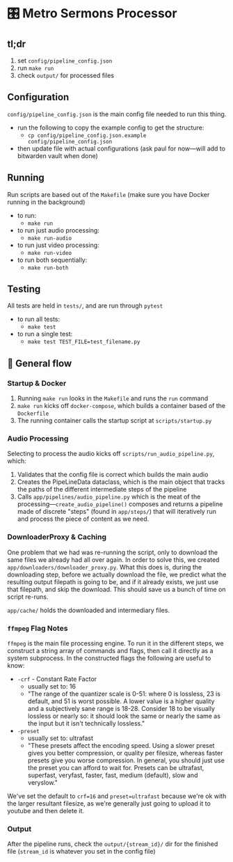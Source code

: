 # 🎛️ Metro Sermons Processor

## tl;dr

1. set `config/pipeline_config.json`
2. run `make run`
3. check `output/` for processed files

## Configuration

`config/pipeline_config.json` is the main config file needed to run this thing.

- run the following to copy the example config to get the structure:
  - `cp config/pipeline_config.json.example config/pipeline_config.json`
- then update file with actual configurations (ask paul for now—will add to
  bitwarden vault when done)

## Running

Run scripts are based out of the `Makefile` (make sure you have Docker running
in the background)

- to run:
  - `make run`
- to run just audio processing:
  - `make run-audio`
- to run just video processing:
  - `make run-video`
- to run both sequentially:
  - `make run-both`

## Testing

All tests are held in `tests/`, and are run through `pytest`

- to run all tests:
  - `make test`
- to run a single test:
  - `make test TEST_FILE=test_filename.py`

## 🌊 General flow

### Startup & Docker

1. Running `make run` looks in the `Makefile` and runs the `run` command
2. `make run` kicks off `docker-compose`, which builds a container based of the
   `Dockerfile`
3. The running container calls the startup script at `scripts/startup.py`

### Audio Processing

Selecting to process the audio kicks off `scripts/run_audio_pipeline.py`, which:

1. Validates that the config file is correct which builds the main audio
2. Creates the PipeLineData dataclass, which is the main object that tracks the
   paths of the different intermediate steps of the pipeline
3. Calls `app/pipelines/audio_pipeline.py` which is the meat of the
   processing—`create_audio_pipeline()` composes and returns a pipeline made of
   discrete "steps" (found in `app/steps/`) that will iteratively run and
   process the piece of content as we need.

### DownloaderProxy & Caching

One problem that we had was re-running the script, only to download the same
files we already had all over again. In order to solve this, we created
`app/downloaders/downloader_proxy.py`. What this does is, during the downloading
step, before we actually download the file, we predict what the resulting output
filepath is going to be, and if it already exists, we just use that filepath,
and skip the download. This should save us a bunch of time on script re-runs.

`app/cache/` holds the downloaded and intermediary files.

### `ffmpeg` Flag Notes

`ffmpeg` is the main file processing engine. To run it in the different steps,
we construct a string array of commands and flags, then call it directly as a
system subprocess. In the constructed flags the following are useful to know:

- `-crf` - Constant Rate Factor
  - usually set to: 16
  - "The range of the quantizer scale is 0-51: where 0 is lossless, 23 is
    default, and 51 is worst possible. A lower value is a higher quality and a
    subjectively sane range is 18-28. Consider 18 to be visually lossless or
    nearly so: it should look the same or nearly the same as the input but it
    isn't technically lossless."
- `-preset`
  - usually set to: ultrafast
  - "These presets affect the encoding speed. Using a slower preset gives you
    better compression, or quality per filesize, whereas faster presets give you
    worse compression. In general, you should just use the preset you can afford
    to wait for. Presets can be ultrafast, superfast, veryfast, faster, fast,
    medium (default), slow and veryslow."

We've set the default to `crf=16` and `preset=ultrafast` because we're ok with
the larger resultant filesize, as we're generally just going to upload it to
youtube and then delete it.

### Output

After the pipeline runs, check the `output/{stream_id}/` dir for the finished
file (`stream_id` is whatever you set in the config file)
